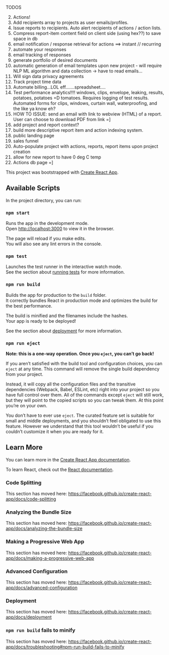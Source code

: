 TODOS

2) Actions!
4) Add recipients array to projects as user emails/profiles.
5) Issue reports to recipients. Auto alert recipients of actions / action lists.
6) Compress report-item content field on client side (using hex??) to save space in db
7) email notification / response retrieval for actions ==> instant // recurring
8) automate your responses
9) email tracking of responses
10) generate portfolio of desired documents
11) automatic generation of email templates upon new project - will require NLP ML algorithm and data collection -> have to read emails...
12) Will sign data privacy agreements
13) Track project time data
14) Automate billing...LOL eff.......spreadsheet....
15) Test performance analytics!!!! windows, clips, envelope, leaking, results, potatoes, potatoes =D tomatoes. Requires logging of test results. Automated forms for clips, windows, curtain wall, waterproofing, and the like ya know eh?
18) HOW TO ISSUE: send an email with link to webview (HTML) of a report. User can choose to download PDF from link =]
20) add project and report context?
21) build more descriptive report item and action indexing system.
22) public landing page
23) sales funnel
24) Auto-populate project with actions, reports, report items upon project creation
25) allow for new report to have 0 deg C temp
26) Actions db page
=]



This project was bootstrapped with [Create React App](https://github.com/facebook/create-react-app).

## Available Scripts

In the project directory, you can run:

### `npm start`

Runs the app in the development mode.<br />
Open [http://localhost:3000](http://localhost:3000) to view it in the browser.

The page will reload if you make edits.<br />
You will also see any lint errors in the console.

### `npm test`

Launches the test runner in the interactive watch mode.<br />
See the section about [running tests](https://facebook.github.io/create-react-app/docs/running-tests) for more information.

### `npm run build`

Builds the app for production to the `build` folder.<br />
It correctly bundles React in production mode and optimizes the build for the best performance.

The build is minified and the filenames include the hashes.<br />
Your app is ready to be deployed!

See the section about [deployment](https://facebook.github.io/create-react-app/docs/deployment) for more information.

### `npm run eject`

**Note: this is a one-way operation. Once you `eject`, you can’t go back!**

If you aren’t satisfied with the build tool and configuration choices, you can `eject` at any time. This command will remove the single build dependency from your project.

Instead, it will copy all the configuration files and the transitive dependencies (Webpack, Babel, ESLint, etc) right into your project so you have full control over them. All of the commands except `eject` will still work, but they will point to the copied scripts so you can tweak them. At this point you’re on your own.

You don’t have to ever use `eject`. The curated feature set is suitable for small and middle deployments, and you shouldn’t feel obligated to use this feature. However we understand that this tool wouldn’t be useful if you couldn’t customize it when you are ready for it.

## Learn More

You can learn more in the [Create React App documentation](https://facebook.github.io/create-react-app/docs/getting-started).

To learn React, check out the [React documentation](https://reactjs.org/).

### Code Splitting

This section has moved here: https://facebook.github.io/create-react-app/docs/code-splitting

### Analyzing the Bundle Size

This section has moved here: https://facebook.github.io/create-react-app/docs/analyzing-the-bundle-size

### Making a Progressive Web App

This section has moved here: https://facebook.github.io/create-react-app/docs/making-a-progressive-web-app

### Advanced Configuration

This section has moved here: https://facebook.github.io/create-react-app/docs/advanced-configuration

### Deployment

This section has moved here: https://facebook.github.io/create-react-app/docs/deployment

### `npm run build` fails to minify

This section has moved here: https://facebook.github.io/create-react-app/docs/troubleshooting#npm-run-build-fails-to-minify
